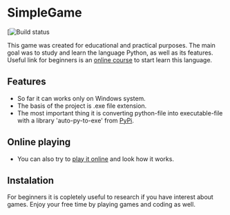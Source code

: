 # SimpleGame
[![Build status](https://img.shields.io/badge/Python-FFD43B?style=for-the-badge&logo=python&)

This game was created for educational and practical purposes.
The main goal was to study and learn the language Python, as well as its features.
Useful link for beginners is an [online course](https://letpy.com/) to start learn this language.

## Features
- So far it can works only on Windows system. 
- The basis of the project is .exe file extension.
- The most important thing it is converting python-file into executable-file with a library 'auto-py-to-exe' from [PyPi](https://pypi.org/).
## Online playing
- You can also try to [play it online](https://apps.letpy.com/game_TicTacToe) and look how it works. 
## Instalation

For beginners it is copletely useful to research if you have interest about games.
Enjoy your free time by playing games and coding as well.

